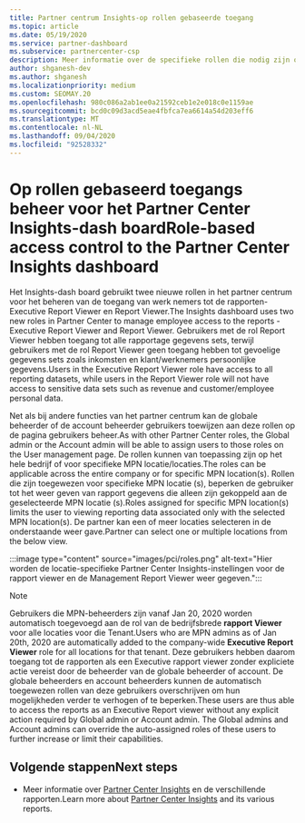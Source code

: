 ```yaml
---
title: Partner centrum Insights-op rollen gebaseerde toegang
ms.topic: article
ms.date: 05/19/2020
ms.service: partner-dashboard
ms.subservice: partnercenter-csp
description: Meer informatie over de specifieke rollen die nodig zijn om partner Center Insights-rapporten weer te geven. Dit zijn onder andere de rollen van de rapport viewer en rapport viewer.
author: shganesh-dev
ms.author: shganesh
ms.localizationpriority: medium
ms.custom: SEOMAY.20
ms.openlocfilehash: 980c086a2ab1ee0a21592ceb1e2e018c0e1159ae
ms.sourcegitcommit: bcd0c09d3acd5eae4fbfca7ea6614a54d203eff6
ms.translationtype: MT
ms.contentlocale: nl-NL
ms.lasthandoff: 09/04/2020
ms.locfileid: "92528332"
---
```

# <a name="role-based-access-control-to-the-partner-center-insights-dashboard"></a><span data-ttu-id="500e0-104">Op rollen gebaseerd toegangs beheer voor het Partner Center Insights-dash board</span><span class="sxs-lookup"><span data-stu-id="500e0-104">Role-based access control to the Partner Center Insights dashboard</span></span>

<span data-ttu-id="500e0-105">Het Insights-dash board gebruikt twee nieuwe rollen in het partner centrum voor het beheren van de toegang van werk nemers tot de rapporten-Executive Report Viewer en Report Viewer.</span><span class="sxs-lookup"><span data-stu-id="500e0-105">The Insights dashboard uses two new roles in Partner Center to manage employee access to the reports - Executive Report Viewer and Report Viewer.</span></span>  <span data-ttu-id="500e0-106">Gebruikers met de rol Report Viewer hebben toegang tot alle rapportage gegevens sets, terwijl gebruikers met de rol Report Viewer geen toegang hebben tot gevoelige gegevens sets zoals inkomsten en klant/werknemers persoonlijke gegevens.</span><span class="sxs-lookup"><span data-stu-id="500e0-106">Users in the Executive Report Viewer role have access to all reporting datasets, while users in the Report Viewer role will not have access to sensitive data sets such as revenue and customer/employee personal data.</span></span>  

<span data-ttu-id="500e0-107">Net als bij andere functies van het partner centrum kan de globale beheerder of de account beheerder gebruikers toewijzen aan deze rollen op de pagina gebruikers beheer.</span><span class="sxs-lookup"><span data-stu-id="500e0-107">As with other Partner Center roles, the Global admin or the Account admin will be able to assign users to those roles on the User management page.</span></span> <span data-ttu-id="500e0-108">De rollen kunnen van toepassing zijn op het hele bedrijf of voor specifieke MPN locatie/locaties.</span><span class="sxs-lookup"><span data-stu-id="500e0-108">The roles can be applicable across the entire company or for specific MPN location(s).</span></span> <span data-ttu-id="500e0-109">Rollen die zijn toegewezen voor specifieke MPN locatie (s), beperken de gebruiker tot het weer geven van rapport gegevens die alleen zijn gekoppeld aan de geselecteerde MPN locatie (s).</span><span class="sxs-lookup"><span data-stu-id="500e0-109">Roles assigned for specific MPN location(s) limits the user to viewing reporting data associated only with the selected MPN location(s).</span></span> <span data-ttu-id="500e0-110">De partner kan een of meer locaties selecteren in de onderstaande weer gave.</span><span class="sxs-lookup"><span data-stu-id="500e0-110">Partner can select one or multiple locations from the below view.</span></span>

:::image type="content" source="images/pci/roles.png" alt-text="Hier worden de locatie-specifieke Partner Center Insights-instellingen voor de rapport viewer en de Management Report Viewer weer gegeven.":::

>[!Note]
> <span data-ttu-id="500e0-112">Gebruikers die MPN-beheerders zijn vanaf Jan 20, 2020 worden automatisch toegevoegd aan de rol van de bedrijfsbrede **rapport Viewer** voor alle locaties voor die Tenant.</span><span class="sxs-lookup"><span data-stu-id="500e0-112">Users who are MPN admins as of Jan 20th, 2020 are automatically added to the company-wide **Executive Report Viewer** role for all locations for that tenant.</span></span> <span data-ttu-id="500e0-113">Deze gebruikers hebben daarom toegang tot de rapporten als een Executive rapport viewer zonder expliciete actie vereist door de beheerder van de globale beheerder of account. De globale beheerders en account beheerders kunnen de automatisch toegewezen rollen van deze gebruikers overschrijven om hun mogelijkheden verder te verhogen of te beperken.</span><span class="sxs-lookup"><span data-stu-id="500e0-113">These users are thus able to access the reports as an Executive Report viewer without any explicit action required by Global admin or Account admin. The Global admins and Account admins can override the auto-assigned roles of these users to further increase or limit their capabilities.</span></span>

## <a name="next-steps"></a><span data-ttu-id="500e0-114">Volgende stappen</span><span class="sxs-lookup"><span data-stu-id="500e0-114">Next steps</span></span>

- <span data-ttu-id="500e0-115">Meer informatie over [Partner Center Insights](partner-center-insights.md) en de verschillende rapporten.</span><span class="sxs-lookup"><span data-stu-id="500e0-115">Learn more about [Partner Center Insights](partner-center-insights.md) and its various reports.</span></span>
